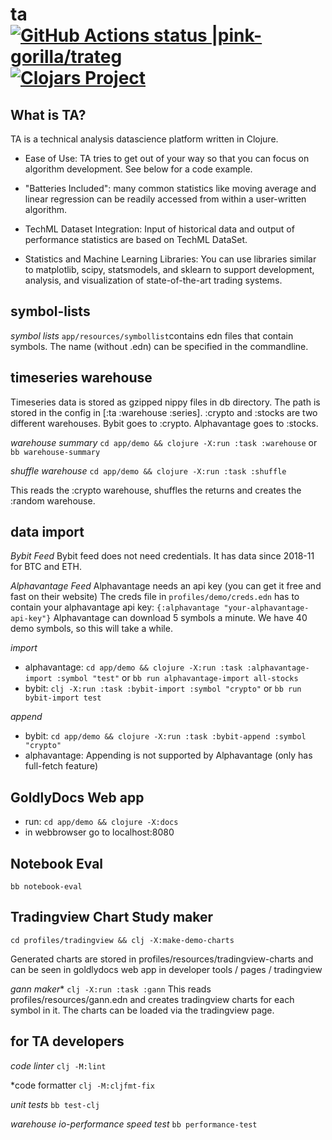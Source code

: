 # ta [![GitHub Actions status |pink-gorilla/trateg](https://github.com/pink-gorilla/trateg/workflows/CI/badge.svg)](https://github.com/pink-gorilla/trateg/actions?workflow=CI)[![Clojars Project](https://img.shields.io/clojars/v/org.pinkgorilla/ta.svg)](https://clojars.org/org.pinkgorilla/ta)

## What is TA?

TA is a technical analysis datascience platform written in Clojure.

- Ease of Use: TA tries to get out of your way so that you can focus on algorithm development. See below for a code example.

- "Batteries Included": many common statistics like moving average and linear regression can be readily accessed from within a user-written algorithm.

- TechML Dataset Integration: Input of historical data and output of performance statistics are based on TechML DataSet.

- Statistics and Machine Learning Libraries: 
You can use libraries similar to matplotlib, scipy, statsmodels, and sklearn to support development, analysis, and visualization of state-of-the-art trading systems.


## symbol-lists

*symbol lists*
`app/resources/symbollist`contains edn files that contain symbols.
The name (without .edn) can be specified in the commandline.

## timeseries warehouse

Timeseries data is stored as gzipped nippy files in db directory. The path is
stored in the config in [:ta :warehouse :series]. :crypto and :stocks are two different
warehouses. Bybit goes to :crypto. Alphavantage goes to :stocks.

*warehouse summary* `cd app/demo && clojure -X:run :task :warehouse` or
                    `bb warehouse-summary`

*shuffle warehouse* `cd app/demo && clojure -X:run :task :shuffle` 

This reads the :crypto warehouse, shuffles the returns and creates the :random warehouse.

##  data import 

*Bybit Feed*
Bybit feed does not need credentials. It has data since 2018-11 for BTC and ETH.

*Alphavantage Feed*
Alphavantage needs an api key (you can get it free and fast on their website)
The creds file in `profiles/demo/creds.edn` has to contain your alphavantage api key:
`{:alphavantage "your-alphavantage-api-key"}`
Alphavantage can download 5 symbols a minute. We have 40 demo symbols, so this will take a while.

*import*
- alphavantage: `cd app/demo && clojure -X:run :task :alphavantage-import :symbol "test"` or
                `bb run alphavantage-import all-stocks`
- bybit:  `clj -X:run :task :bybit-import :symbol "crypto"` or
          `bb run bybit-import test`

*append*
- bybit: `cd app/demo && clojure -X:run :task :bybit-append :symbol "crypto"`
- alphavantage: Appending is not supported by Alphavantage (only has full-fetch feature)



## GoldlyDocs Web app

 - run: `cd app/demo && clojure -X:docs`
 - in webbrowser go to localhost:8080 

## Notebook Eval

`bb notebook-eval`

## Tradingview Chart Study maker

`cd profiles/tradingview && clj -X:make-demo-charts`

Generated charts are stored in profiles/resources/tradingview-charts
and can be seen in goldlydocs web app in developer tools / pages / tradingview

*gann maker** `clj -X:run :task :gann` 
This reads profiles/resources/gann.edn and creates tradingview charts for each symbol in it.
The charts can be loaded via the tradingview page.
 

## for TA developers

*code linter*  `clj -M:lint`

*code formatter `clj -M:cljfmt-fix`

*unit tests* `bb test-clj`

*warehouse io-performance speed test* `bb performance-test`






